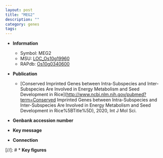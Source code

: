 ```yaml
---
layout: post
title: "MEG2"
description: ""
category: genes
tags: 
---
```


* **Information**  
    + Symbol: MEG2  
    + MSU: [LOC_Os10g19960](http://rice.uga.edu/cgi-bin/ORF_infopage.cgi?orf=LOC_Os10g19960)  
    + RAPdb: [Os10g0340600](http://rapdb.dna.affrc.go.jp/viewer/gbrowse_details/irgsp1?name=Os10g0340600)  

* **Publication**  
    + [Conserved Imprinted Genes between Intra-Subspecies and Inter-Subspecies Are Involved in Energy Metabolism and Seed Development in Rice](http://www.ncbi.nlm.nih.gov/pubmed?term=Conserved Imprinted Genes between Intra-Subspecies and Inter-Subspecies Are Involved in Energy Metabolism and Seed Development in Rice%5BTitle%5D), 2020, Int J Mol Sci.

* **Genbank accession number**  

* **Key message**  

* **Connection**  

[//]: # * **Key figures**  


